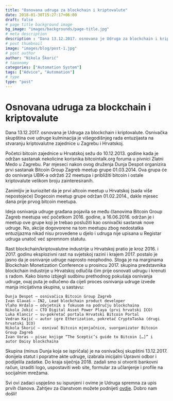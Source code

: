 ```yaml
---
title: "Osnovana udruga za blockchain i kriptovalute"
date: 2018-01-30T15:27:17+06:00
draft: false
# page title background image
bg_image: "images/backgrounds/page-title.jpg"
# meta description
description : "Dana 13.12.2017. osnovana je Udruga za blockchain i kriptovalute. Osnivačka skupština ove udruge kulminacija je višegodišnjeg rada entuzijasta na stvaranju kriptovalutne zajednice u Zagrebu i Hrvatskoj."
# post thumbnail
image: "images/blog/post-1.jpg"
# post author
author: "Nikola Škorić"
# taxonomy
categories: ["Automation System"]
tags: ["Advice", "Automation"]
# type
type: "post"
---
```


# Osnovana udruga za blockchain i kriptovalute


Dana 13.12.2017. osnovana je Udruga za blockchain i kriptovalute. Osnivačka skupština ove udruge kulminacija je višegodišnjeg rada entuzijasta na stvaranju kriptovalutne zajednice u Zagrebu i Hrvatskoj.

Početci bitcoin zajednice u Hrvatskoj sežu do 10.12.2013. godine kada je održan sastanak nekolicine korisnika bitcointalk.org foruma u pivnici Zlatni Medo u Zagrebu. Par mjeseci nakon ovog druženja Dunja Despot organizira prvi sastanak Bitcoin Group Zagreb meetup grupe 01.03.2014. Ova grupa će do osnivanja UBIK-a održati 22 meetupa i približiti bitcoin i ostale kriptovalute velikom broju zainteresiranih.

Zanimljiv je kuriozitet da je prvi altcoin meetup u Hrvatskoj (sada više nepostojeće) Dogecoin meetup grupe održan 01.02.2014., dakle mjesec dana prije prvog bitcoin meetupa.

Ideja osnivanja udruge građana pojavila se među članovima Bitcoin Group Zagreb meetupa već početkom 2016. godine, a 16.06.2016. održan je i meetup ove grupe koji je trebao poslužiti kao osnivački sastanak nove udruge. No, akcije dogovorene na tom meetupu zbog nedostatka entuzijazma nikad nisu provedene u djelo i udruga nije upisana u Registar udruga unatoč već spremnom statutu.

Rast blockchain/kriptovalutne industrije u Hrvatskoj pratio je kroz 2016. i 2017. godinu eksplozivni rast na svjetskoj razini i krajem 2017. postalo je jasno da je osnivanje udruge naprosto neophodno. Stoga je na marginama Blockchain Monetization Conference u prosincu 2017. skupina predstavnika blockchain industrije u Hrvatskoj odlučila čim prije osnovati udrugu i krenuti s radom. Kako bismo izbjegli sudbinu prethodnog pokušaja osnivanja udruge, ovaj puta je odlučeno da cijeli proces osnivanja udruge izvede manja inicijativna skupina, u sastavu:

    Dunja Despot – osnivačica Bitcoin Group Zagreb
    Ivan Glavaš – IN2, Lead blockchain product developer
    Vlaho Hrdalo – odvjetnik s fokusom na području blockchaina
    Nikola Jokić – CTO Digital Asset Power Playa (prvi hrvatski ICO)
    Luka Klancir – su-pokretač portala Hrvatski Bitcoin Portal
    Vedran Kajić – autor igre Etherization, pokretač CryptoTaska (drugi
    hrvatski ICO)
    Nikola Škorić – osnivač Bitcoin mjenjačnice, suorganizator Bitcoin
    Group Zagreb
    Ivan Voras – pisac knjige “The Sceptic’s guide to Bitcoin […]” i
    autor Daisy blockchaina

Skupina (minus Dunja koja se ispričala) je na osnivačkoj skupštini 13.12.2017. donijela statut i popratne akte udruge, izabrala inicijalni Upravni odbor i podijelila zadatke. Do kraja siječnja 2018. zadali smo si otvoriti bankovni račun, izraditi logo, uspostaviti web site, formular za učlanjenje i profile na socijalnim mrežama.

Svi ovi zadaci uspješno su ispunjeni i ovime je Udruga spremna za upis prvih članova. Zahtjev za članstvom možete podnijeti [ovdje](https://docs.google.com/forms/d/e/1FAIpQLSdp93bZuiy0wnRz5IVBuWVDaOYxQNEDG4lGgHQFD6xqA4o4EQ/viewform). Dobro nam došli!
